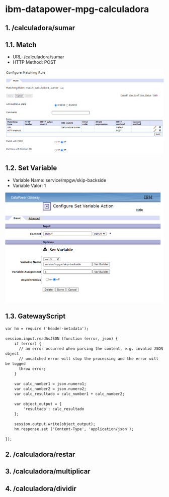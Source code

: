# ibm-datapower-mpg-calculadora

## 1. /calculadora/sumar

## 1.1. Match
- URL: /calculadora/sumar
- HTTP Method: POST

![mpg-policy-match-sumar](/images/mpg-policy-match-sumar.png)

## 1.2. Set Variable
- Variable Name: service/mpgw/skip-backside
- Variable Valor: 1

![mpg-policy-setvariable-sumar](/images/mpg-policy-setvariable-sumar.png)

## 1.3. GatewayScript
```
var hm = require ('header-metadata');

session.input.readAsJSON (function (error, json) {
    if (error) {
      // an error occurred when parsing the content, e.g. invalid JSON object
      // uncatched error will stop the processing and the error will be logged
      throw error;
    }
    
	var calc_number1 = json.numero1;
	var calc_number2 = json.numero2;
	var calc_resultado = calc_number1 + calc_number2;
	
	var object_output = {
		'resultado': calc_resultado	
	};

	session.output.write(object_output);
	hm.response.set ('Content-Type', 'application/json');
	
});
```
## 2. /calculadora/restar

## 3. /calculadora/multiplicar

## 4. /calculadora/dividir
